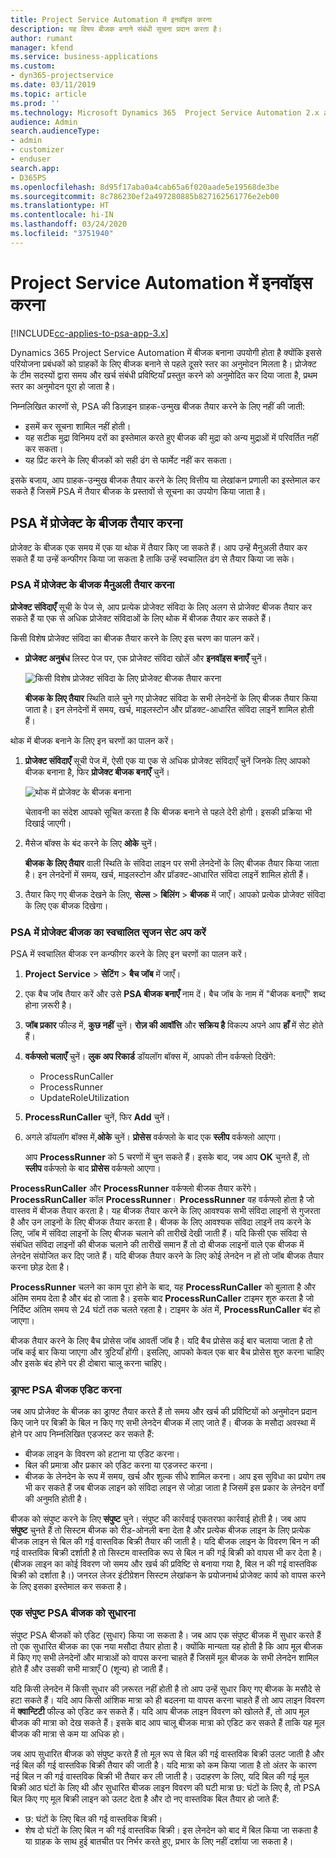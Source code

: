 ```yaml
---
title: Project Service Automation में इनवॉइस करना
description: यह विषय बीजक बनाने संबंधी सूचना प्रदान करता है।
author: rumant
manager: kfend
ms.service: business-applications
ms.custom:
- dyn365-projectservice
ms.date: 03/11/2019
ms.topic: article
ms.prod: ''
ms.technology: Microsoft Dynamics 365  Project Service Automation 2.x and 3.x
audience: Admin
search.audienceType:
- admin
- customizer
- enduser
search.app:
- D365PS
ms.openlocfilehash: 8d95f17aba0a4cab65a6f020aade5e19568de3be
ms.sourcegitcommit: 8c786230ef2a497280885b827162561776e2eb00
ms.translationtype: HT
ms.contentlocale: hi-IN
ms.lasthandoff: 03/24/2020
ms.locfileid: "3751940"
---
```

# <a name="invoicing-in-project-service-automation"></a>Project Service Automation में इनवॉइस करना

[!INCLUDE[cc-applies-to-psa-app-3.x](../includes/cc-applies-to-psa-app-3x.md)]

Dynamics 365 Project Service Automation में बीजक बनाना उपयोगी होता है क्योंकि इससे परियोजना प्रबंधकों को ग्राहकों के लिए बीजक बनाने से पहले दूसरे स्तर का अनुमोदन मिलता है। प्रोजेक्ट के टीम सदस्यों द्वारा समय और खर्च संबंधी प्रविष्टियाँ प्रस्तुत करने को अनुमोदित कर दिया जाता है, प्रथम स्तर का अनुमोदन पूरा हो जाता है।

निम्नलिखित कारणों से, PSA की डिज़ाइन ग्राहक-उन्मुख बीजक तैयार करने के लिए नहीं की जाती:

- इसमें कर सूचना शामिल नहीं होती।
- यह सटीक मुद्रा विनिमय दरों का इस्तेमाल करते हुए बीजक की मुद्रा को अन्य मुद्राओं में परिवर्तित नहीं कर सकता।
- यह प्रिंट करने के लिए बीजकों को सही ढंग से फार्मेट नहीं कर सकता।

इसके बजाय, आप ग्राहक-उन्मुख बीजक तैयार करने के लिए वित्तीय या लेखांकन प्रणाली का इस्तेमाल कर सकते हैं जिसमें PSA में तैयार बीजक के प्रस्तावों से सूचना का उपयोग किया जाता है।

## <a name="creating-project-invoices-in-psa"></a>PSA में प्रोजेक्ट के बीजक तैयार करना

प्रोजेक्ट के बीजक एक समय में एक या थोक में तैयार किए जा सकते हैं। आप उन्हें मैनुअली तैयार कर सकते हैं या उन्हें कन्फीगर किया जा सकता है ताकि उन्हें स्वचालित ढंग से तैयार किया जा सके।

### <a name="manually-create-project-invoices-in-psa"></a>PSA में प्रोजेक्ट के बीजक मैनुअली तैयार करना

**प्रोजेक्ट संविदाएँ** सूची के पेज से, आप प्रत्येक प्रोजेक्ट संविदा के लिए अलग से प्रोजेक्ट बीजक तैयार कर सकते हैं या एक से अधिक प्रोजेक्ट संविदाओं के लिए थोक में बीजक तैयार कर सकते हैं।

किसी विशेष प्रोजेक्ट संविदा का बीजक तैयार करने के लिए इस चरण का पालन करें।

- **प्रोजेक्ट अनुबंध** लिस्ट पेज पर, एक प्रोजेक्ट संविदा खोलें और **इनवॉइस बनाएँ** चुनें।

    ![किसी विशेष प्रोजेक्ट संविदा के लिए प्रोजेक्ट बीजक तैयार करना](media/CreateProjectInvoicesOneByOne.png)

    **बीजक के लिए तैयार** स्थिति वाले चुने गए प्रोजेक्ट संविदा के सभी लेनदेनों के लिए बीजक तैयार किया जाता है। इन लेनदेनों में समय, खर्च, माइलस्टोन और प्रॉडक्ट-आधारित संविदा लाइनें शामिल होती हैं।

थोक में बीजक बनाने के लिए इन चरणों का पालन करें।

1. **प्रोजेक्ट संविदाएँ** सूची पेज में, ऐसी एक या एक से अधिक प्रोजेक्ट संविदाएँ चुनें जिनके लिए आपको बीजक बनाना है, फिर **प्रोजेक्ट बीजक बनाएँ** चुनें।

    ![थोक में प्रोजेक्ट के बीजक बनाना](media/CreateProjectInvoicesBulk.png)

    चेतावनी का संदेश आपको सूचित करता है कि बीजक बनाने से पहले देरी होगी। इसकी प्रक्रिया भी दिखाई जाएगी।

2. मैसेज बॉक्स के बंद करने के लिए **ओके** चुनें।

    **बीजक के लिए तैयार** वाली स्थिति के संविदा लाइन पर सभी लेनदेनों के लिए बीजक तैयार किया जाता है। इन लेनदेनों में समय, खर्च, माइलस्टोन और प्रॉडक्ट-आधारित संविदा लाइनें शामिल होती हैं।

3. तैयार किए गए बीजक देखने के लिए, **सेल्स** \> **बिलिंग** \> **बीजक** में जाएँ। आपको प्रत्येक प्रोजेक्ट संविदा के लिए एक बीजक दिखेगा।

### <a name="set-up-automated-creation-of-project-invoices-in-psa"></a>PSA में प्रोजेक्ट बीजक का स्वचालित सृजन सेट अप करें

PSA में स्वचालित बीजक रन कन्फीगर करने के लिए इन चरणों का पालन करें।

1. **Project Service** \> **सेटिंग** \> **बैच जॉब** में जाएँ।
2. एक बैच जॉब तैयार करें और उसे **PSA बीजक बनाएँ** नाम दें। बैच जॉब के नाम में "बीजक बनाएँ" शब्द होना ज़रूरी है।
3. **जॉब प्रकार** फील्ड में, **कुछ नहीं** चुनें। **रोज़ की आवॉत्ति** और **सक्रिय है** विकल्प अपने आप **हाँ** में सेट होते हैं।
4. **वर्कफ्लो चलाएँ** चुनें। **लुक अप रिकार्ड** डॉयलॉग बॉक्स में, आपको तीन वर्कफ्लो दिखेंगे:

    - ProcessRunCaller
    - ProcessRunner
    - UpdateRoleUtilization

5. **ProcessRunCaller** चुनें, फिर **Add** चुनें।
6. अगले डॉयलॉग बॉक्स में,**ओके** चुनें। **प्रोसेस** वर्कफ्लो के बाद एक **स्लीप** वर्कफ्लो आएगा।

    आप **ProcessRunner** को 5 चरणों में चुन सकते हैं। इसके बाद, जब आप **OK** चुनते हैं, तो **स्लीप** वर्कफ्लो के बाद **प्रोसेस** वर्कफ्लो आएगा।

**ProcessRunCaller** और **ProcessRunner** वर्कफ्लो बीजक तैयार करेंगे। **ProcessRunCaller** कॉल **ProcessRunner**। **ProcessRunner** वह वर्कफ्लो होता है जो वास्तव में बीजक तैयार करता है। यह बीजक तैयार करने के लिए आवश्यक सभी संविदा लाइनों से गुजरता है और उन लाइनों के लिए बीजक तैयार करता है। बीजक के लिए आवश्यक संविदा लाइनें तय करने के लिए, जॉब में संविदा लाइनों के लिए बीजक चलाने की तारीखें देखी जाती हैं। यदि किसी एक संविदा से संबंधित संविदा लाइनों की बीजक चलाने की तारीखें समान हैं तो दो बीजक लाइनों वाले एक बीजक में लेनदेन संयोजित कर दिए जाते हैं। यदि बीजक तैयार करने के लिए कोई लेनदेन न हों तो जॉब बीजक तैयार करना छोड़ देता है।

**ProcessRunner** चलने का काम पूरा होने के बाद, यह **ProcessRunCaller** को बुलाता है और अंतिम समय देता है और बंद हो जाता है। इसके बाद **ProcessRunCaller** टाइमर शुरु करता है जो निर्दिष्ट अंतिम समय से 24 घंटों तक चलते रहता है। टाइमर के अंत में, **ProcessRunCaller** बंद हो जाएगा।

बीजक तैयार करने के लिए बैच प्रोसेस जॉब आवर्ती जॉब है। यदि बैच प्रोसेस कई बार चलाया जाता है तो जॉब कई बार किया जाएगा और त्रुटियाँ होंगी। इसलिए, आपको केवल एक बार बैच प्रोसेस शुरु करना चाहिए और इसके बंद होने पर ही दोबारा चालू करना चाहिए।
 
### <a name="edit-a-draft-psa-invoice"></a>ड्राफ्ट PSA बीजक एडिट करना

जब आप प्रोजेक्ट के बीजक का ड्राफ्ट तैयार करते हैं तो समय और खर्च की प्रविष्टियों को अनुमोदन प्रदान किए जाने पर बिक्री के बिल न किए गए सभी लेनदेन बीजक में लाए जाते हैं। बीजक के मसौदा अवस्था में होने पर आप निम्नलिखित एडजस्ट कर सकते हैं:

- बीजक लाइन के विवरण को हटाना या एडिट करना।
- बिल की प्रमात्रा और प्रकार को एडिट करना या एडजस्ट करना।
- बीजक के लेनदेन के रूप में समय, खर्च और शुल्क सीधे शामिल करना। आप इस सुविधा का प्रयोग तब भी कर सकते हैं जब बीजक लाइन को संविदा लाइन से जोड़ा जाता है जिसमें इस प्रकार के लेनदेन वर्गों की अनुमति होती है।

बीजक को संपुष्ट करने के लिए **संपुष्ट** चुने। संपुष्ट की कार्रवाई एकतरफा कार्रवाई होती है। जब आप **संपुष्ट** चुनते हैं तो सिस्टम बीजक को रीड-ओनली बना देता है और प्रत्येक बीजक लाइन के लिए प्रत्येक बीजक लाइन से बिल की गई वास्तविक बिक्री तैयार की जाती है। यदि बीजक लाइन के विवरण बिन न की गई वास्तविक बिक्री दर्शाती है तो सिस्टम वास्तविक रूप से बिल न की गई बिक्री को वापस भी कर देता है। (बीजक लाइन का कोई विवरण जो समय और खर्च की प्रविष्टि से बनाया गया है, बिल न की गई वास्तविक बिक्री को दर्शाता है।) जनरल लेजर इंटीग्रेशन सिस्टम लेखांकन के प्रयोजनार्थ प्रोजेक्ट कार्य को वापस करने के लिए इसका इस्तेमाल कर सकता है।

### <a name="correct-a-confirmed-psa-invoice"></a>एक संपुष्ट PSA बीजक को सुधारना

संपुष्ट PSA बीजकों को एडिट (सुधार) किया जा सकता है। जब आप एक संपुष्ट बीजक में सुधार करते हैं तो एक सुधारित बीजक का एक नया मसौदा तैयार होता है। क्योंकि मान्यता यह होती है कि आप मूल बीजक में किए गए सभी लेनदेनों और मात्राओं को वापस करना चाहते हैं जिसमें मूल बीजक के सभी लेनदेन शामिल होते हैं और उसकी सभी मात्राएँ 0 (शून्य) हो जाती हैं।

यदि किसी लेनदेन में किसी सुधार की ज़रूरत नहीं होती है तो आप उन्हें सुधार किए गए बीजक के मसौदे से हटा सकते हैं। यदि आप किसी आंशिक मात्रा को ही बदलना या वापस करना चाहते हैं तो आप लाइन विवरण में **क्वान्टिटी** फील्ड को एडिट कर सकते हैं। यदि आप बीजक लाइन विवरण को खोलते हैं, तो आप मूल बीजक की मात्रा को देख सकते हैं। इसके बाद आप चालू बीजक मात्रा को एडिट कर सकते हैं ताकि यह मूल बीजक की मात्रा से कम या अधिक हो।

जब आप सुधारित बीजक को संपुष्ट करते हैं तो मूल रूप से बिल की गई वास्तविक बिक्री उलट जाती है और नई बिल की गई वास्तविक बिक्री तैयार की जाती है। यदि मात्रा को कम किया जाता है तो अंतर के कारण नई बिल न की गई वास्तविक बिक्री भी तैयार कर ली जाती है। उदाहरण के लिए, यदि बिल की गई मूल बिक्री आठ घंटों के लिए थी और सुधारित बीजक लाइन विवरण की घटी मात्रा छ: घंटों के लिए है, तो PSA बिल किए गए मूल बिक्री लाइन को उलट देता है और दो नए वास्तविक बिल तैयार हो जाते हैं:

- छ: घंटों के लिए बिल की गई वास्तविक बिक्री।
- शेष दो घंटों के लिए बिल न की गई वास्तविक बिक्री। इस लेनदेन को बाद में बिल किया जा सकता है या ग्राहक के साथ हुई बातचीत पर निर्भर करते हुए, प्रभार के लिए नहीं दर्शाया जा सकता है।

